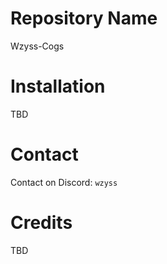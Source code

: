 # Repository Name
Wzyss-Cogs

# Installation
TBD

# Contact
Contact on Discord: `wzyss`

# Credits
TBD
